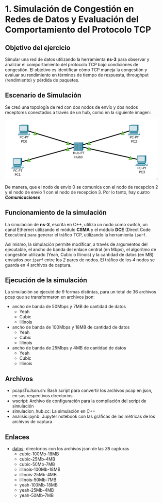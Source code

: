 # 1. Simulación de Congestión en Redes de Datos y Evaluación del Comportamiento del Protocolo TCP

## Objetivo del ejercicio
Simular una red de datos utilizando la herramienta **ns-3** para observar y analizar el comportamiento del protocolo TCP bajo condiciones de congestión. El objetivo es identificar cómo TCP maneja la congestión y evaluar su rendimiento en términos de tiempo de respuesta, throughput (rendimiento) y pérdida de paquetes.

## Escenario de Simulación
Se creó una topología de red con dos nodos de envío y dos nodos receptores conectados a través de un hub, como en la siguiente imagen:

![Topología de la Red](./topologia.png)

De manera, que el nodo de envio 0 se comunica con el nodo de recepcion 2 y el nodo de envio 1 con el nodo de recepcion 3. Por lo tanto, hay cuatro ***Comunicaciones***

## Funcionamiento de la simulación
La simulación de **ns-3**, escrita en C++, utiliza un nodo como switch, un canal Ethernet utilizando el módulo **CSMA** y el módulo **DCE** (Direct Code Execution) para generar el tráfico TCP, utilizando la herramienta `iperf`.

Así mismo, la simulación permite modificar, a través de argumentos del ejecutable, el ancho de banda del enlace central (en Mbps), el algoritmo de congestión utilizado (Yeah, Cubic o Illinois) y la cantidad de datos (en MB) enviados por `iperf` entre los *2* pares de nodos. El tráfico de los *4* nodos se guarda en *4* archivos de captura.

## Ejecución de la simulación
La simulación se ejecutó de 9 formas distintas, para un total de 36 archivos pcap que se transformaron en archivos json:
- ancho de banda de 50Mbps y 7MB de cantidad de datos
    - Yeah
    - Cubic
    - Illinois
- ancho de banda de 100Mbps y 18MB de cantidad de datos
    - Yeah
    - Cubic
    - Illinois
- ancho de banda de 25Mbps y 4MB de cantidad de datos
    - Yeah
    - Cubic
    - Illinois

## Archivos
- pcapsToJson.sh: Bash script para convertir los archivos pcap en json, en sus respectivos directorios
- wscript: Archivo de configuración para la compilación del script de simulación
- simulacion_hub.cc: La simulación en C++
- analisis.ipynb: Jupyter notebook con las gráficas de las métricas de los archivos de captura

## Enlaces
- [datos](): directorios con los archivos json de las *36* capturas
    - cubic-100Mb-18MB
    - cubic-25Mb-4MB
    - cubic-50Mb-7MB
    - illinois-100Mb-18MB
    - illinois-25Mb-4MB
    - illinois-50Mb-7MB
    - yeah-100Mb-18MB
    - yeah-25Mb-4MB
    - yeah-50Mb-7MB
